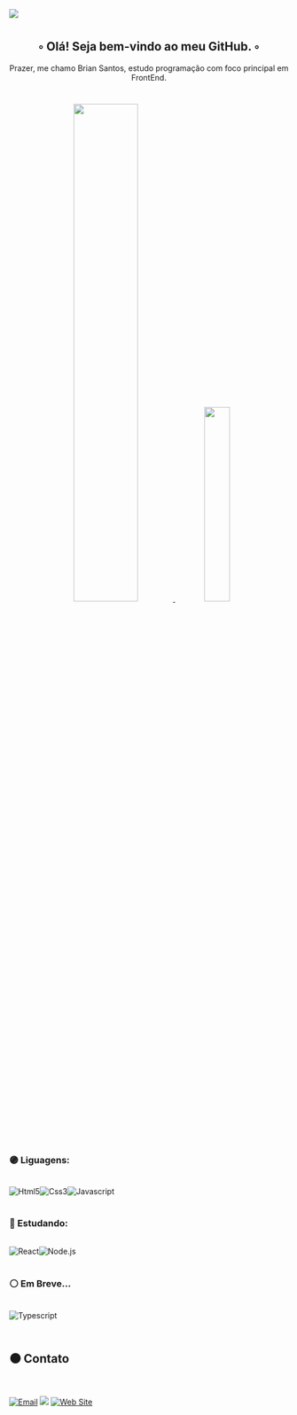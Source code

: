 <img align='center' src='https://user-images.githubusercontent.com/101475826/162542137-34d12c73-bd6a-406d-b350-0664b88e9a5a.jpg'>

#

<div align='center'>
  <h2>◦ Olá! Seja bem-vindo ao meu GitHub. ◦</h2> 
  <p>Prazer, me chamo Brian Santos, estudo programação com foco principal em FrontEnd.</p>
</div>

#

<div align="center">
  <a href="https://github.com/BadBoyORG">
    <img width="48%" src="https://github-readme-stats.vercel.app/api?username=BadBoyORG&show_icons=true&theme=tokyonight&text_color=999999&locale=pt-br">
    <img width="30%" src="https://github-readme-stats.vercel.app/api/top-langs/?username=BadBoyORG&bg_color=00000000&text_color=999999&hide_border=true&locale=pt-br"> 
  </a>
</div>

### 🟣 Liguagens:

<div style="display: flex; padding: 1rem 0">
  <img height="" width="" alt='Html5' src="https://img.shields.io/badge/HTML5-E34F26?style=for-the-badge&logo=html5&logoColor=white">
  <img height="" width="" alt='Css3' src="https://img.shields.io/badge/CSS3-1572B6?style=for-the-badge&logo=css3&logoColor=white"> 
  <img height="" width="" alt='Javascript' src="https://img.shields.io/badge/JavaScript-323330?style=for-the-badge&logo=javascript&logoColor=F7DF1E">  
</div>

### 🔵 Estudando:

<div style="display: flex; padding: 1rem 0">
  <img height="" width="" alt="React" src="https://img.shields.io/badge/React-20232A?style=for-the-badge&logo=react&logoColor=61DAFB">
  <img height="" width="" alt="Node.js" src="https://img.shields.io/badge/Node.js-43853D?style=for-the-badge&logo=node.js&logoColor=white">
</div>

### ⚪ Em Breve...

<div style="display: flex; padding: 1rem 0">
  <img height="" width="" alt="Typescript" src="https://img.shields.io/badge/TypeScript-007ACC?style=for-the-badge&logo=typescript&logoColor=white">
</div>

#

## ⚫ Contato

<div style="display: flex; padding: 1rem 0">
  
  [![Email](https://img.shields.io/badge/mail-7030a0?style=for-the-badge&logo=Gmail&logoColor=white)](mailto:sbriansantos2002@gmail.com)
  <a href="https://www.linkedin.com/in/brian-santos-790729212/"><img src="https://img.shields.io/badge/LinkedIn-0077B5?style=for-the-badge&logo=linkedin&logoColor=white"></a>
  [![Web Site](https://img.shields.io/badge/web%20site-7030a0?style=for-the-badge&logo=Google%20Chrome&logoColor=white)](https://github.com/BadBoyORG)
</div>

#
